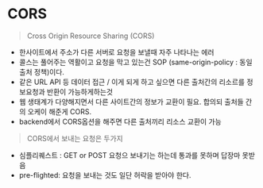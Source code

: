 # CORS

> Cross Origin Resource Sharing (CORS)

  - 한사이트에서 주소가 다른 서버로 요청을 보낼때 자주 나타나는 에러
  - 콜스는 풀어주는 역활이고 요청을 막고 있는건 SOP (same-origin-policy : 동일 출처 정책)이다.
  - 같은 URL API 등 데이터 접근 / 이게 되게 하고 싶으면 다른 출처간의 리소르를 정보요청과 반환이 가능하게하는것
  - 웹 생태계가 다양해지면서 다른 사이트간의 정보가 교환이 필요. 합의되 출처들 간의 오케이 해준게 CORS.
  - backend에서 CORS옵션을 해주면 다른 출처끼리 리소스 교환이 가능

> CORS에서 보내는 요청은 두가지

  - 심플리퀘스트 : GET or POST 요청으 보내기는 하는데 통과를 못하며 답장마 못받음
  - pre-flighted: 요청을 보내는 것도 일단 허락을 받아야 한다. 
